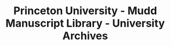 ---
layout: repo
title: "Princeton University - Mudd Manuscript Library - University Archives"
id: 12598
permalink: repos/12598/
---